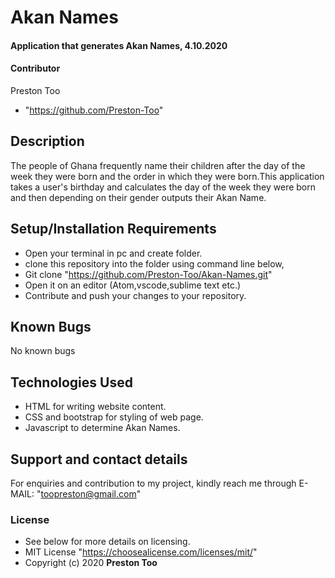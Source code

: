 # Akan Names
#### Application that generates Akan Names, 4.10.2020
#### **Contributor**
Preston Too
* "https://github.com/Preston-Too"
## Description
The people of Ghana frequently name their children after the day of the week they were born and the order in which they were born.This application takes a user's birthday and calculates the day of the week they were born and then depending on their gender outputs their Akan Name.
## Setup/Installation Requirements
* Open your terminal in pc and create folder.
* clone this repository into the folder using command line below,
* Git clone "https://github.com/Preston-Too/Akan-Names.git"
* Open it on an editor (Atom,vscode,sublime text etc.)
* Contribute and push your changes to your repository.

## Known Bugs
No known bugs
## Technologies Used
* HTML for writing website content.
* CSS and bootstrap for styling of web page.
* Javascript to determine Akan Names.

## Support and contact details
For enquiries and contribution to my project, kindly reach me through E-MAIL: "toopreston@gmail.com"
### License
* See below for more details on licensing.
* MIT License "https://choosealicense.com/licenses/mit/"
* Copyright (c) 2020 **Preston Too**